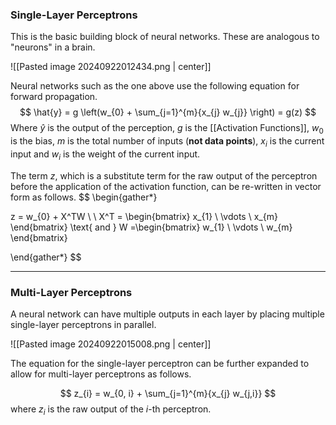 ### Single-Layer Perceptrons

This is the basic building block of neural networks. These are analogous to "neurons" in a brain.

![[Pasted image 20240922012434.png | center]]

Neural networks such as the one above use the following equation for forward propagation.
$$
\hat{y} = g \left(w_{0} + \sum_{j=1}^{m}{x_{j} w_{j}} \right) = g(z)
$$
Where $\hat{y}$ is the output of the perception, $g$ is the [[Activation Functions]],  $w_{0}$ is the bias, $m$ is the total number of inputs (**not data points**), $x_{i}$ is the current input and $w_{i}$ is the weight of the current input.

The term $z$, which is a substitute term for the raw output of the perceptron before the application of the activation function, can be re-written in vector form as follows.
$$
\begin{gather*}

z = w_{0} + X^TW  \\ \\
X^T = \begin{bmatrix}
           x_{1} \\
           \vdots \\
           x_{m}
\end{bmatrix}
\text{ and }
W =\begin{bmatrix}
           w_{1} \\
           \vdots \\
           w_{m}
\end{bmatrix}

\end{gather*}
$$

---
### Multi-Layer Perceptrons

A neural network can have multiple outputs in each layer by placing multiple single-layer perceptrons in parallel.

![[Pasted image 20240922015008.png | center]]

The equation for the single-layer perceptron can be further expanded to allow for multi-layer perceptrons as follows.

$$
z_{i} = w_{0, i} + \sum_{j=1}^{m}{x_{j} w_{j,i}}
$$
where $z_{i}$ is the raw output of the $i\text{-th}$ perceptron.